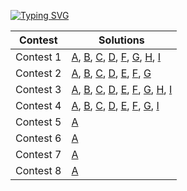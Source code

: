 [![Typing SVG](https://readme-typing-svg.demolab.com?font=Fira+Code&pause=1000&width=435&lines=Solutions+for+Yandex+algorithms+trainings+1.0)](https://git.io/typing-svg)

| Contest   | Solutions                                                                                                                                                                                                                       |
| --------- | ------------------------------------------------------------------------------------------------------------------------------------------------------------------------------------------------------------------------------- |
| Contest 1 | [A](./contest-01/A.cpp), [B](./contest-01/B.cpp), [C](./contest-01/C.cpp), [D](./contest-01/D.cpp), [F](./contest-01/F.cpp), [G](./contest-01/G.cpp), [H](./contest-01/H.cpp), [I](./contest-01/I.cpp)                          |
| Contest 2 | [A](./contest-02/A.cpp), [B](./contest-02/B.cpp), [C](./contest-02/C.cpp), [D](./contest-02/D.cpp), [E](./contest-02/E.cpp), [F](./contest-02/F.cpp), [G](./contest-02/G.cpp)                                                   |
| Contest 3 | [A](./contest-03/A.cpp), [B](./contest-03/B.cpp), [C](./contest-03/C.cpp), [D](./contest-03/D.cpp), [E](./contest-03/E.cpp), [F](./contest-03/F.cpp), [G](./contest-03/G.cpp), [H](./contest-03/H.cpp), [I](./contest-03/I.cpp) |
| Contest 4 | [A](./contest-04/A.cpp), [B](./contest-04/B.cpp), [C](./contest-04/C.cpp), [D](./contest-04/D.cpp), [E](./contest-04/E.cpp), [F](./contest-04/F.cpp), [G](./contest-04/G.cpp), [I](./contest-04/I.cpp)                          |
| Contest 5 | [A](./contest-05/A.cpp)                                                                                                                                                                                                         |
| Contest 6 | [A](./contest-06/A.cpp)                                                                                                                                                                                                         |
| Contest 7 | [A](./contest-07/A.cpp)                                                                                                                                                                                                         |
| Contest 8 | [A](./contest-08/A.cpp)                                                                                                                                                                                                         |
